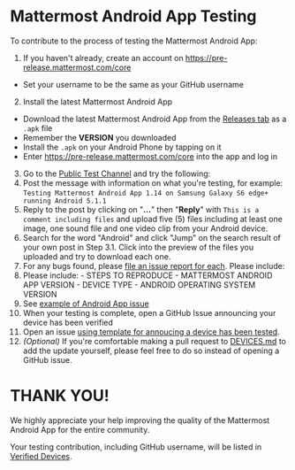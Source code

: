 # Mattermost Android App Testing

To contribute to the process of testing the Mattermost Android App: 

1. If you haven't already, create an account on https://pre-release.mattermost.com/core
  - Set your username to be the same as your GitHub username
2. Install the latest Mattermost Android App
  - Download the latest Mattermost Android App from the [Releases tab](https://github.com/mattermost/android/releases) as a `.apk` file
  - Remember the **VERSION** you downloaded
  - Install the `.apk` on your Android Phone by tapping on it 
  - Enter https://pre-release.mattermost.com/core into the app and log in
3. Go to the [Public Test Channel](https://pre-release.mattermost.com/core/channels/public-test-channel) and try the following: 
  1. Post the message with information on what you're testing, for example: `Testing Mattermost Android App 1.14 on Samsung Galaxy S6 edge+ running Android 5.1.1`
  2. Reply to the post by clicking on "**...**" then "**Reply**" with `This is a comment including files` and upload five (5) files including at least one image, one sound file and one video clip from your Android device.
  3. Search for the word "Android" and click "Jump" on the search result of your own post in Step 3.1. Click into the preview of the files you uploaded and try to download each one.
4. For any bugs found, please [file an issue report for each](http://www.mattermost.org/filing-issues/). Please include: 
  1. Please include: 
    - STEPS TO REPRODUCE
    - MATTERMOST ANDROID APP VERSION
    - DEVICE TYPE 
    - ANDROID OPERATING SYSTEM VERSION 
  2. See [example of Android App issue](https://github.com/mattermost/platform/issues/2272)
5. When your testing is complete, open a GitHub Issue announcing your device has been verified
  1. Open an issue [using template for annoucing a device has been tested](https://github.com/mattermost/platform/issues/2275).
  2. _(Optional)_ If you're comfortable making a pull request to [DEVICES.md](DEVICES.md) to add the update yourself, please feel free to do so instead of opening a GitHub issue. 
  
# THANK YOU!
We highly appreciate your help improving the quality of the Mattermost Android App for the entire community. 

Your testing contribution, including GitHub username, will be listed in [Verified Devices](https://github.com/mattermost/android/blob/master/DEVICES.md).
  

